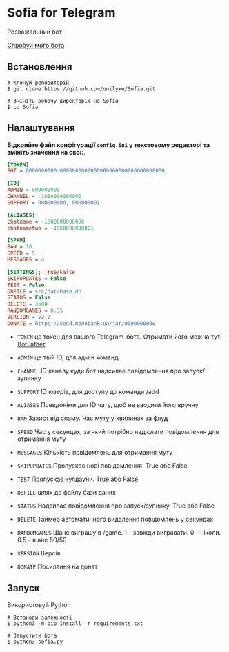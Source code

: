 # Sofia for Telegram
Розважальний бот

[Спробуй мого бота](https://t.me/sofiarolbot)

Встановлення
------------
```shell
# Клонуй репозиторій
$ git clone https://github.com/onilyxe/Sofia.git

# Змініть робочу директорію на Sofia
$ cd Sofia
```

Налаштування
------------
**Відкрийте файл конфігурації `config.ini` у текстовому редакторі та змініть значення на свої:**.
```ini
[TOKEN]
BOT = 0000000000:0000000000000000000000000000000000

[ID]
ADMIN = 000000000
CHANNEL = -1000000000000
SUPPORT = 000000000, 000000001

[ALIASES]
chatname = -1000000000000
chatnametwo = -1000000000001

[SPAM]
BAN = 10
SPEED = 5
MESSAGES = 4

[SETTINGS]; True/False
SKIPUPDATES = False
TEST = False
DBFILE = src/database.db
STATUS = False
DELETE = 3600
RANDOMGAMES = 0.35
VERSION = v2.2
DONATE = https://send.monobank.ua/jar/0000000000
```
* `TOKEN` це токен для вашого Telegram-бота. Отримати його можна тут: [BotFather](https://t.me/BotFather)
* `ADMIN` це твій ID, для адмін команд
* `CHANNEL` ID каналу куди бот надсилає повідомлення про запуск/зупинку
* `SUPPORT` ID юзерів, для доступу до команди /add
* `ALIASES` Псевдоніми для ID чату, щоб не вводити його вручну
* `BAN` Захист від спаму. Час муту у хвилинах за флуд
* `SPEED` Час у секундах, за який потрібно надіслати повідомлення для отримання муту
* `MESSAGES` Кількість повідомлень для отримання муту

* `SKIPUPDATES` Пропускає нові повідомлення. True або False
* `TEST` Пропускає кулдауни. True або False
* `DBFILE` шлях до файлу бази даних
* `STATUS` Надсилає повідомлення про запуск/зупинку. True або False
* `DELETE` Таймер автоматичного видалення повідомлень у секундах
* `RANDOMGAMES` Шанс виграшу в /game. 1 - завжди вигравати. 0 - ніколи. 0.5 - шанс 50/50
* `VERSION` Версія
* `DONATE` Посилання на донат

Запуск
------------
Використовуй Python
```shell
# Встанови залежності
$ python3 -m pip install -r requirements.txt

# Запустити бота
$ python3 sofia.py
```